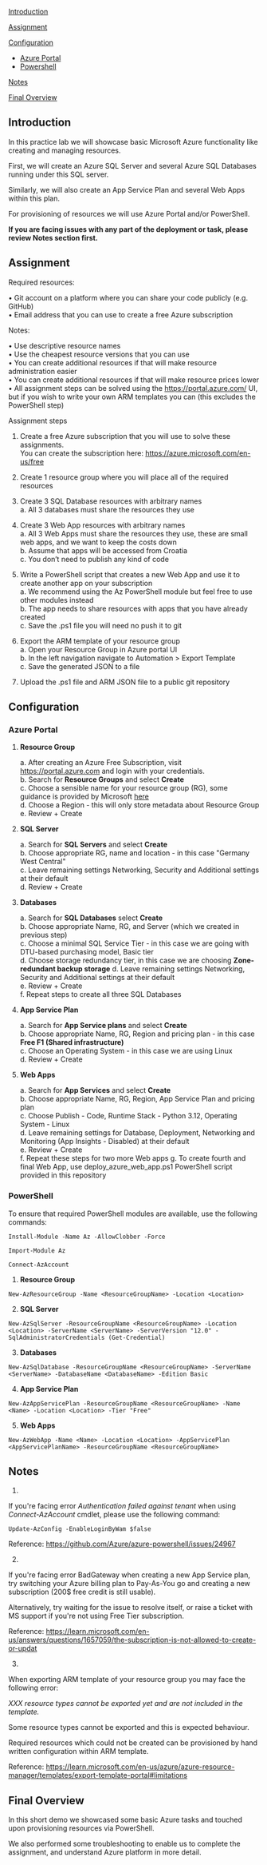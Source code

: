 [Introduction](https://github.com/krebor/AzureDemo/#introduction) <br />

[Assignment](https://github.com/krebor/AzureDemo/#assignment) <br />

[Configuration](https://github.com/krebor/AzureDemo/#configuration) <br />

  - [Azure Portal](https://github.com/krebor/AzureDemo/#teamcity) <br />
  - [Powershell](https://github.com/krebor/AzureDemo/#ansible) <br />
  
[Notes](https://github.com/krebor/AzureDemo/#notes) <br />
  
[Final Overview](https://github.com/krebor/AzureDemo/#final-overview) <br />

## Introduction

In this practice lab we will showcase basic Microsoft Azure functionality like creating and managing resources.

First, we will create an Azure SQL Server and several Azure SQL Databases running under this SQL server.

Similarly, we will also create an App Service Plan and several Web Apps within this plan.

For provisioning of resources we will use Azure Portal and/or PowerShell.

**If you are facing issues with any part of the deployment or task, please review Notes section first.**

## Assignment

Required resources:

• Git account on a platform where you can share your code publicly (e.g. GitHub) <br />
• Email address that you can use to create a free Azure subscription <br />

Notes:

• Use descriptive resource names <br />
• Use the cheapest resource versions that you can use <br />
• You can create additional resources if that will make resource administration easier <br />
• You can create additional resources if that will make resource prices lower <br />
• All assignment steps can be solved using the https://portal.azure.com/ UI, but if you wish to write your own ARM templates you can (this excludes the PowerShell step) <br />

Assignment steps

1. Create a free Azure subscription that you will use to solve these assignments. <br />
You can create the subscription here: https://azure.microsoft.com/en-us/free
2. Create 1 resource group where you will place all of the required resources
3. Create 3 SQL Database resources with arbitrary names <br />
	a. All 3 databases must share the resources they use

4. Create 3 Web App resources with arbitrary names <br />
	a. All 3 Web Apps must share the resources they use, these are small web apps, and we want to keep the costs down <br />
	b. Assume that apps will be accessed from Croatia <br />
	c. You don’t need to publish any kind of code <br />
5. Write a PowerShell script that creates a new Web App and use it to create another app on your subscription <br />
	a. We recommend using the Az PowerShell module but feel free to use other modules instead <br />
	b. The app needs to share resources with apps that you have already created <br />
	c. Save the .ps1 file you will need no push it to git <br />
6. Export the ARM template of your resource group <br />
	a. Open your Resource Group in Azure portal UI <br />
	b. In the left navigation navigate to Automation > Export Template <br />
	c. Save the generated JSON to a file <br />
7. Upload the .ps1 file and ARM JSON file to a public git repository <br />

## Configuration

### Azure Portal

1. **Resource Group**

	a. After creating an Azure Free Subscription, visit https://portal.azure.com and login with your credentials. <br />
	b. Search for **Resource Groups** and select **Create** <br />
	c. Choose a sensible name for your resource group (RG), some guidance is provided by Microsoft [here](https://learn.microsoft.com/en-us/azure/cloud-adoption-framework/ready/azure-best-practices/resource-naming) <br />
	d. Choose a Region - this will only store metadata about Resource Group <br />
	e. Review + Create <br />
	
2. **SQL Server**

	a. Search for **SQL Servers** and select **Create** <br />
	b. Choose appropriate RG, name and location - in this case "Germany West Central" <br />
	c. Leave remaining settings Networking, Security and Additional settings at their default <br />
	d. Review + Create <br />
	
3. **Databases**

	a. Search for **SQL Databases** select **Create** <br />
	b. Choose appropriate Name, RG, and Server (which we created in previous step) <br />
	c. Choose a minimal SQL Service Tier - in this case we are going with DTU-based purchasing model, Basic tier <br />
	d. Choose storage redundancy tier, in this case we are choosing **Zone-redundant backup storage**
	d. Leave remaining settings Networking, Security and Additional settings at their default <br />
	e. Review + Create <br />
	f. Repeat steps to create all three SQL Databases <br />
	
4. **App Service Plan**

	a. Search for **App Service plans** and select **Create** <br />
	b. Choose appropriate Name, RG, Region and pricing plan - in this case **Free F1 (Shared infrastructure)** <br />
	c. Choose an Operating System - in this case we are using Linux <br />
	d. Review + Create <br />
	
5. **Web Apps**

	a. Search for **App Services** and select **Create** <br />
	b. Choose appropriate Name, RG, Region, App Service Plan and pricing plan <br />
	c. Choose Publish - Code, Runtime Stack - Python 3.12, Operating System - Linux <br />
	d. Leave remaining settings for Database, Deployment, Networking and Monitoring (App Insights - Disabled) at their default <br />
	e. Review + Create <br />
	f. Repeat these steps for two more Web apps
	g. To create fourth and final Web App, use deploy_azure_web_app.ps1 PowerShell script provided in this repository
	
### PowerShell

To ensure that required PowerShell modules are available, use the following commands:

```
Install-Module -Name Az -AllowClobber -Force
```
```
Import-Module Az
```
```
Connect-AzAccount
```

1. **Resource Group**

```
New-AzResourceGroup -Name <ResourceGroupName> -Location <Location>
```

2. **SQL Server**

```
New-AzSqlServer -ResourceGroupName <ResourceGroupName> -Location <Location> -ServerName <ServerName> -ServerVersion "12.0" -SqlAdministratorCredentials (Get-Credential)
```

3. **Databases**

```
New-AzSqlDatabase -ResourceGroupName <ResourceGroupName> -ServerName <ServerName> -DatabaseName <DatabaseName> -Edition Basic
```

4. **App Service Plan**

```
New-AzAppServicePlan -ResourceGroupName <ResourceGroupName> -Name <Name> -Location <Location> -Tier "Free"
```

5. **Web Apps**

```
New-AzWebApp -Name <Name> -Location <Location> -AppServicePlan <AppServicePlanName> -ResourceGroupName <ResourceGroupName>
```

## Notes

1.

If you're facing error *Authentication failed against tenant* when using *Connect-AzAccount* cmdlet, please use the following command:

```
Update-AzConfig -EnableLoginByWam $false
```

Reference: https://github.com/Azure/azure-powershell/issues/24967


2. 

If you're facing error BadGateway when creating a new App Service plan, try switching your Azure billing plan to Pay-As-You go and creating a new subscription (200$ free credit is still usable).

Alternatively, try waiting for the issue to resolve itself, or raise a ticket with MS support if you're not using Free Tier subscription.

Reference: https://learn.microsoft.com/en-us/answers/questions/1657059/the-subscription-is-not-allowed-to-create-or-updat


3. 

When exporting ARM template of your resource group you may face the following error:

*XXX resource types cannot be exported yet and are not included in the template.*

Some resource types cannot be exported and this is expected behaviour. 

Required resources which could not be created can be provisioned by hand written configuration within ARM template.

Reference: https://learn.microsoft.com/en-us/azure/azure-resource-manager/templates/export-template-portal#limitations

## Final Overview

In this short demo we showcased some basic Azure tasks and touched upon provisioning resources via PowerShell.

We also performed some troubleshooting to enable us to complete the assignment, and understand Azure platform in more detail.
